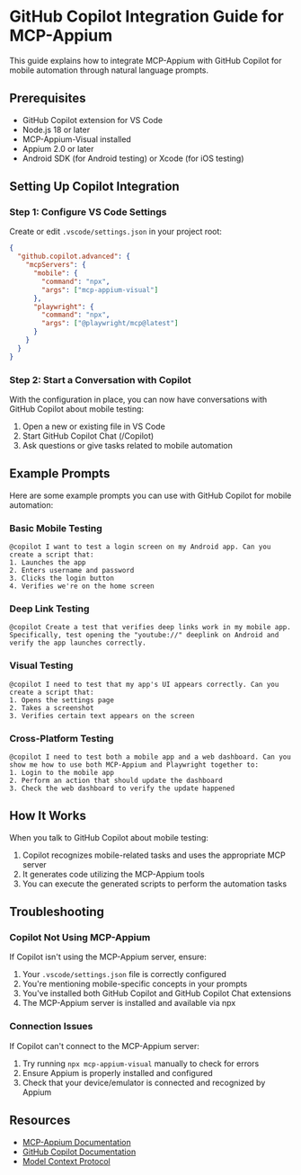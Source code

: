 # GitHub Copilot Integration Guide for MCP-Appium

This guide explains how to integrate MCP-Appium with GitHub Copilot for mobile automation through natural language prompts.

## Prerequisites

- GitHub Copilot extension for VS Code
- Node.js 18 or later
- MCP-Appium-Visual installed
- Appium 2.0 or later
- Android SDK (for Android testing) or Xcode (for iOS testing)

## Setting Up Copilot Integration

### Step 1: Configure VS Code Settings

Create or edit `.vscode/settings.json` in your project root:

```json
{
  "github.copilot.advanced": {
    "mcpServers": {
      "mobile": {
        "command": "npx",
        "args": ["mcp-appium-visual"]
      },
      "playwright": {
        "command": "npx",
        "args": ["@playwright/mcp@latest"]
      }
    }
  }
}
```

### Step 2: Start a Conversation with Copilot

With the configuration in place, you can now have conversations with GitHub Copilot about mobile testing:

1. Open a new or existing file in VS Code
2. Start GitHub Copilot Chat (/Copilot)
3. Ask questions or give tasks related to mobile automation

## Example Prompts

Here are some example prompts you can use with GitHub Copilot for mobile automation:

### Basic Mobile Testing

```
@copilot I want to test a login screen on my Android app. Can you create a script that:
1. Launches the app
2. Enters username and password
3. Clicks the login button
4. Verifies we're on the home screen
```

### Deep Link Testing

```
@copilot Create a test that verifies deep links work in my mobile app. Specifically, test opening the "youtube://" deeplink on Android and verify the app launches correctly.
```

### Visual Testing

```
@copilot I need to test that my app's UI appears correctly. Can you create a script that:
1. Opens the settings page
2. Takes a screenshot
3. Verifies certain text appears on the screen
```

### Cross-Platform Testing

```
@copilot I need to test both a mobile app and a web dashboard. Can you show me how to use both MCP-Appium and Playwright together to:
1. Login to the mobile app
2. Perform an action that should update the dashboard
3. Check the web dashboard to verify the update happened
```

## How It Works

When you talk to GitHub Copilot about mobile testing:

1. Copilot recognizes mobile-related tasks and uses the appropriate MCP server
2. It generates code utilizing the MCP-Appium tools
3. You can execute the generated scripts to perform the automation tasks

## Troubleshooting

### Copilot Not Using MCP-Appium

If Copilot isn't using the MCP-Appium server, ensure:

1. Your `.vscode/settings.json` file is correctly configured
2. You're mentioning mobile-specific concepts in your prompts
3. You've installed both GitHub Copilot and GitHub Copilot Chat extensions
4. The MCP-Appium server is installed and available via npx

### Connection Issues

If Copilot can't connect to the MCP-Appium server:

1. Try running `npx mcp-appium-visual` manually to check for errors
2. Ensure Appium is properly installed and configured
3. Check that your device/emulator is connected and recognized by Appium

## Resources

- [MCP-Appium Documentation](https://github.com/username/mcp-appium/README.md)
- [GitHub Copilot Documentation](https://docs.github.com/en/copilot)
- [Model Context Protocol](https://github.com/microsoft/modelcontextprotocol)
